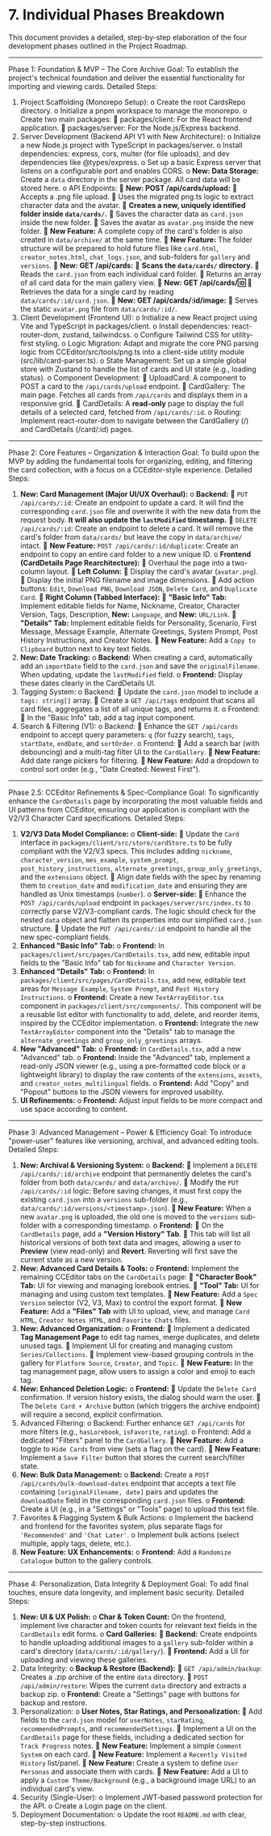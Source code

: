 # 7. Individual Phases Breakdown
This document provides a detailed, step-by-step elaboration of the four development phases outlined in the Project Roadmap.
________________________________________
Phase 1: Foundation & MVP – The Core Archive
Goal: To establish the project's technical foundation and deliver the essential functionality for importing and viewing cards.
Detailed Steps:
1.	Project Scaffolding (Monorepo Setup):
o	Create the root CardsRepo directory.
o	Initialize a pnpm workspace to manage the monorepo.
o	Create two main packages:
	packages/client: For the React frontend application.
	packages/server: For the Node.js/Express backend.
2.	Server Development (Backend API V1 with New Architecture):
o	Initialize a new Node.js project with TypeScript in packages/server.
o	Install dependencies: express, cors, multer (for file uploads), and dev dependencies like @types/express.
o	Set up a basic Express server that listens on a configurable port and enables CORS.
o	**New: Data Storage:** Create a `data` directory in the server package. All card data will be stored here.
o	API Endpoints:
	**New: POST /api/cards/upload:**
	Accepts a .png file upload.
	Uses the migrated png.ts logic to extract character data and the avatar.
	**Creates a new, uniquely identified folder inside `data/cards/`.**
	Saves the character data as `card.json` inside the new folder.
	Saves the avatar as `avatar.png` inside the new folder.
	**New Feature:** A complete copy of the card's folder is also created in `data/archive/` at the same time.
	**New Feature:** The folder structure will be prepared to hold future files like `card.html`, `creator_notes.html`, `chat_logs.json`, and sub-folders for `gallery` and `versions`.
	**New: GET /api/cards:**
	**Scans the `data/cards/` directory.**
	Reads the `card.json` from each individual card folder.
	Returns an array of all card data for the main gallery view.
	**New: GET /api/cards/:id:**
	Retrieves the data for a single card by reading `data/cards/:id/card.json`.
	**New: GET /api/cards/:id/image:**
	Serves the static `avatar.png` file from `data/cards/:id/`.
3.	Client Development (Frontend UI):
o	Initialize a new React project using Vite and TypeScript in packages/client.
o	Install dependencies: react-router-dom, zustand, tailwindcss.
o	Configure Tailwind CSS for utility-first styling.
o	Logic Migration: Adapt and migrate the core PNG parsing logic from CCEditor/src/tools/png.ts into a client-side utility module (src/lib/card-parser.ts).
o	State Management: Set up a simple global store with Zustand to handle the list of cards and UI state (e.g., loading status).
o	Component Development:
	UploadCard: A component to POST a card to the `/api/cards/upload` endpoint.
	CardGallery: The main page. Fetches all cards from `/api/cards` and displays them in a responsive grid.
	CardDetails: A **read-only** page to display the full details of a selected card, fetched from `/api/cards/:id`.
o	Routing: Implement react-router-dom to navigate between the CardGallery (/) and CardDetails (/card/:id) pages.
________________________________________
Phase 2: Core Features – Organization & Interaction
Goal: To build upon the MVP by adding the fundamental tools for organizing, editing, and filtering the card collection, with a focus on a CCEditor-style experience.
Detailed Steps:
1.	**New: Card Management (Major UI/UX Overhaul):**
o	**Backend:**
	`PUT /api/cards/:id`: Create an endpoint to update a card. It will find the corresponding `card.json` file and overwrite it with the new data from the request body. **It will also update the `lastModified` timestamp.**
	`DELETE /api/cards/:id`: Create an endpoint to delete a card. It will remove the card's folder from `data/cards/` but leave the copy in `data/archive/` intact.
	**New Feature:** `POST /api/cards/:id/duplicate`: Create an endpoint to copy an entire card folder to a new unique ID.
o	**Frontend (CardDetails Page Rearchitecture):**
	Overhaul the page into a two-column layout.
	**Left Column:**
	Display the card's avatar (`avatar.png`).
	Display the initial PNG filename and image dimensions.
	Add action buttons: `Edit`, `Download PNG`, `Download JSON`, `Delete Card`, and `Duplicate Card`.
	**Right Column (Tabbed Interface):**
	**"Basic Info" Tab:** Implement editable fields for Name, Nickname, Creator, Character Version, Tags, Description, **New:** `Language`, and **New:** `URL/Link`.
	**"Details" Tab:** Implement editable fields for Personality, Scenario, First Message, Message Example, Alternate Greetings, System Prompt, Post History Instructions, and Creator Notes.
	**New Feature:** Add a `Copy to Clipboard` button next to key text fields.
2.	**New: Date Tracking:**
o	**Backend:** When creating a card, automatically add an `importDate` field to the `card.json` and save the `originalFilename`. When updating, update the `lastModified` field.
o	**Frontend:** Display these dates clearly in the CardDetails UI.
3.	Tagging System:
o	Backend:
	Update the `card.json` model to include a `tags: string[]` array.
	Create a `GET /api/tags` endpoint that scans all card files, aggregates a list of all unique tags, and returns it.
o	Frontend:
	In the "Basic Info" tab, add a tag input component.
4.	Search & Filtering (V1):
o	Backend:
	Enhance the `GET /api/cards` endpoint to accept query parameters: `q` (for fuzzy search), `tags`, `startDate`, `endDate`, and `sortOrder`.
o	Frontend:
	Add a search bar (with debouncing) and a multi-tag filter UI to the `CardGallery`.
	**New Feature:** Add date range pickers for filtering.
	**New Feature:** Add a dropdown to control sort order (e.g., "Date Created: Newest First").
________________________________________
Phase 2.5: CCEditor Refinements & Spec-Compliance
Goal: To significantly enhance the `CardDetails` page by incorporating the most valuable fields and UI patterns from CCEditor, ensuring our application is compliant with the V2/V3 Character Card specifications.
Detailed Steps:
1.  **V2/V3 Data Model Compliance:**
    o   **Client-side:**
           Update the `Card` interface in `packages/client/src/store/cardStore.ts` to be fully compliant with the V2/V3 specs. This includes adding `nickname`, `character_version`, `mes_example`, `system_prompt`, `post_history_instructions`, `alternate_greetings`, `group_only_greetings`, and the `extensions` object.
           Align date fields with the spec by renaming them to `creation_date` and `modification_date` and ensuring they are handled as Unix timestamps (`number`).
    o   **Server-side:**
           Enhance the `POST /api/cards/upload` endpoint in `packages/server/src/index.ts` to correctly parse V2/V3-compliant cards. The logic should check for the nested `data` object and flatten its properties into our simplified `card.json` structure.
           Update the `PUT /api/cards/:id` endpoint to handle all the new spec-compliant fields.
2.  **Enhanced "Basic Info" Tab:**
    o   **Frontend:** In `packages/client/src/pages/CardDetails.tsx`, add new, editable input fields to the "Basic Info" tab for `Nickname` and `Character Version`.
3.  **Enhanced "Details" Tab:**
    o   **Frontend:** In `packages/client/src/pages/CardDetails.tsx`, add new, editable text areas for `Message Example`, `System Prompt`, and `Post History Instructions`.
    o   **Frontend:** Create a new `TextArrayEditor.tsx` component in `packages/client/src/components/`. This component will be a reusable list editor with functionality to add, delete, and reorder items, inspired by the CCEditor implementation.
    o   **Frontend:** Integrate the new `TextArrayEditor` component into the "Details" tab to manage the `alternate_greetings` and `group_only_greetings` arrays.
4.  **New "Advanced" Tab:**
    o   **Frontend:** In `CardDetails.tsx`, add a new "Advanced" tab.
    o   **Frontend:** Inside the "Advanced" tab, implement a read-only JSON viewer (e.g., using a pre-formatted code block or a lightweight library) to display the raw contents of the `extensions`, `assets`, and `creator_notes_multilingual` fields.
    o   **Frontend:** Add "Copy" and "Popout" buttons to the JSON viewers for improved usability.
5.  **UI Refinements:**
    o   **Frontend:** Adjust input fields to be more compact and use space according to content.
________________________________________
Phase 3: Advanced Management – Power & Efficiency
Goal: To introduce "power-user" features like versioning, archival, and advanced editing tools.
Detailed Steps:
1.	**New: Archival & Versioning System:**
o	**Backend:**
	Implement a `DELETE /api/cards/:id/archive` endpoint that permanently deletes the card's folder from both `data/cards/` and `data/archive/`.
	Modify the `PUT /api/cards/:id` logic: Before saving changes, it must first copy the existing `card.json` into a `versions` sub-folder (e.g., `data/cards/:id/versions/<timestamp>.json`).
	**New Feature:** When a new `avatar.png` is uploaded, the old one is moved to the `versions` sub-folder with a corresponding timestamp.
o	**Frontend:**
	On the `CardDetails` page, add a **"Version History" Tab**.
	This tab will list all historical versions of both text data and images, allowing a user to **Preview** (view read-only) and **Revert**. Reverting will first save the current state as a new version.
2.	**New: Advanced Card Details & Tools:**
o	**Frontend:** Implement the remaining CCEditor tabs on the `CardDetails` page:
	**"Character Book" Tab:** UI for viewing and managing lorebook entries.
	**"Tool" Tab:** UI for managing and using custom text templates.
	**New Feature:** Add a `Spec Version` selector (V2, V3, Max) to control the export format.
	**New Feature:** Add a **"Files" Tab** with UI to upload, view, and manage `Card HTML`, `Creator Notes HTML`, and `Favorite Chats` files.
3.	**New: Advanced Organization:**
o	**Frontend:**
	Implement a dedicated **Tag Management Page** to edit tag names, merge duplicates, and delete unused tags.
	Implement UI for creating and managing custom `Series/Collections`.
	Implement view-based grouping controls in the gallery for `Platform Source`, `Creator`, and `Topic`.
	**New Feature:** In the tag management page, allow users to assign a color and emoji to each tag.
4.	**New: Enhanced Deletion Logic:**
o	**Frontend:**
	Update the `Delete Card` confirmation. If version history exists, the dialog should warn the user.
	The `Delete Card + Archive` button (which triggers the archive endpoint) will require a second, explicit confirmation.
5.	Advanced Filtering:
o	Backend: Further enhance `GET /api/cards` for more filters (e.g., `hasLorebook`, `isFavorite`, `rating`).
o	Frontend: Add a dedicated "Filters" panel to the `CardGallery`.
	**New Feature:** Add a toggle to `Hide Cards` from view (sets a flag on the card).
	**New Feature:** Implement a `Save Filter` button that stores the current search/filter state.
6.	**New: Bulk Data Management:**
o	**Backend:** Create a `POST /api/cards/bulk-download-dates` endpoint that accepts a text file containing `[originalFilename, date]` pairs and updates the `downloadDate` field in the corresponding `card.json` files.
o	**Frontend:** Create a UI (e.g., in a "Settings" or "Tools" page) to upload this text file.
7.	Favorites & Flagging System & Bulk Actions:
o	Implement the backend and frontend for the favorites system, plus separate flags for `'Recommended'` and `'Chat Later'`.
o	Implement bulk actions (select multiple, apply tags, delete, etc.).
8.	**New Feature: UX Enhancements:**
o	**Frontend:** Add a `Randomize Catalogue` button to the gallery controls.
________________________________________
Phase 4: Personalization, Data Integrity & Deployment
Goal: To add final touches, ensure data longevity, and implement basic security.
Detailed Steps:
1.	**New: UI & UX Polish:**
o	**Char & Token Count:** On the frontend, implement live character and token counts for relevant text fields in the `CardDetails` edit forms.
o	**Card Galleries:**
	**Backend:** Create endpoints to handle uploading additional images to a `gallery` sub-folder within a card's directory (`data/cards/:id/gallery/`).
	**Frontend:** Add a UI for uploading and viewing these galleries.
2.	Data Integrity:
o	**Backup & Restore (Backend):**
	`GET /api/admin/backup`: Creates a .zip archive of the entire `data` directory.
	`POST /api/admin/restore`: Wipes the current `data` directory and extracts a backup zip.
o	**Frontend:** Create a "Settings" page with buttons for backup and restore.
3.	Personalization:
o	**User Notes, Star Ratings, and Personalization:**
	Add fields to the `card.json` model for `userNotes`, `starRating`, `recommendedPrompts`, and `recommendedSettings`.
	Implement a UI on the `CardDetails` page for these fields, including a dedicated section for `Track Progress` notes.
	**New Feature:** Implement a simple `Comment System` on each card.
	**New Feature:** Implement a `Recently Visited History` list/panel.
	**New Feature:** Create a system to define `User Personas` and associate them with cards.
	**New Feature:** Add a UI to apply a `Custom Theme/Background` (e.g., a background image URL) to an individual card's view.
4.	Security (Single-User):
o	Implement JWT-based password protection for the API.
o	Create a Login page on the client.
5.	Deployment Documentation:
o	Update the root `README.md` with clear, step-by-step instructions.